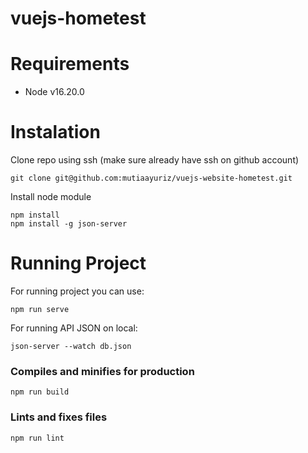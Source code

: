 # vuejs-hometest


Requirements
============

* Node v16.20.0


Instalation
============

Clone repo using ssh (make sure already have ssh on github account)

    git clone git@github.com:mutiaayuriz/vuejs-website-hometest.git

Install node module

    npm install
    npm install -g json-server


Running Project
============

For running project you can use:

    npm run serve


For running API JSON on local:

    json-server --watch db.json


### Compiles and minifies for production
```
npm run build
```

### Lints and fixes files
```
npm run lint
```
